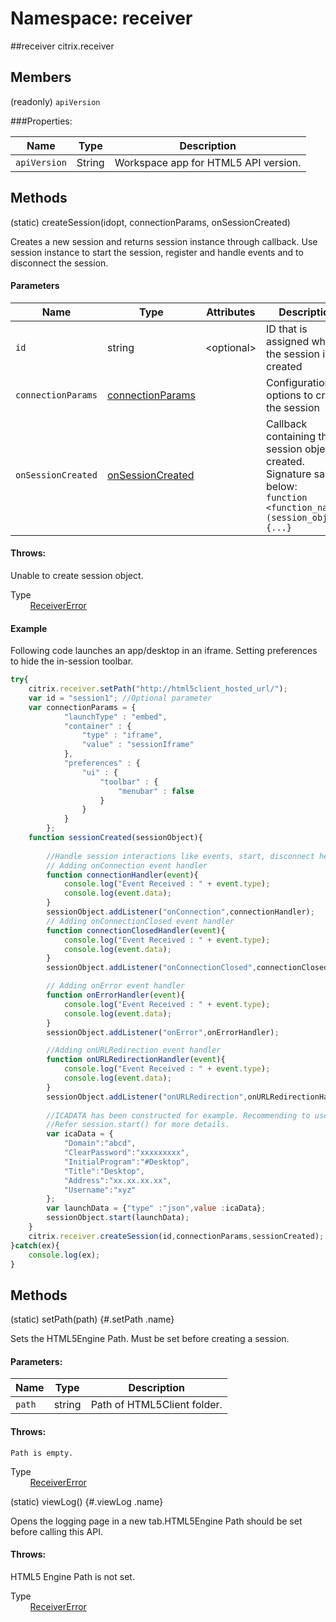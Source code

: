 # Namespace: receiver


##receiver
citrix.receiver


## Members 
<span class="type-signature">(readonly) </span>`apiVersion`<span class="type-signature"></span> 

###Properties:

  Name          | Type                                   | Description
  --------------|----------------------------------------|-----------------------------
  `apiVersion`  | <span class="param-type">String</span> | Workspace app for HTML5 API version.

## Methods
<span class="type-signature">(static) </span>createSession<span class="signature">(id<span class="signature-attributes">opt</span>, connectionParams, onSessionCreated)</span><span class="type-signature"></span>

Creates a new session and returns session instance through callback. Use session instance to start the session, register and handle events and to disconnect the session.

#### Parameters

| Name | Type | Attributes | Description |
|---|---|---|---|
| `id` | string | &lt;optional&gt; | ID that is assigned when the session is created |
| `connectionParams`	 | [connectionParams](./global#connectionparams) | | Configuration options to create the session |
| `onSessionCreated` | [onSessionCreated](./global#onsessioncreated) | | Callback containing the session object created. Signature sample below: <br> `function <function_name>(session_object){...}` | 

#### Throws:
Unable to create session object.

Type   
&nbsp;&nbsp;&nbsp;&nbsp;&nbsp;&nbsp;&nbsp;&nbsp;<span class="param-type">[ReceiverError](/ReceiverError)</span>

#### Example

Following code launches an app/desktop in an iframe. Setting preferences to hide the in-session toolbar.

````js
try{
    citrix.receiver.setPath("http://html5client_hosted_url/");
    var id = "session1"; //Optional parameter
    var connectionParams = {
            "launchType" : "embed",
            "container" : {
                "type" : "iframe",
                "value" : "sessionIframe"
            },
            "preferences" : {
                "ui" : {
                    "toolbar" : {
                        "menubar" : false
                    }
                }
            }
        };
    function sessionCreated(sessionObject){
        
        //Handle session interactions like events, start, disconnect here.              
        // Adding onConnection event handler
        function connectionHandler(event){
            console.log("Event Received : " + event.type);
            console.log(event.data);        
        }               
        sessionObject.addListener("onConnection",connectionHandler);
        // Adding onConnectionClosed event handler
        function connectionClosedHandler(event){
            console.log("Event Received : " + event.type);      
            console.log(event.data);        
        }
        sessionObject.addListener("onConnectionClosed",connectionClosedHandler);

        // Adding onError event handler
        function onErrorHandler(event){
            console.log("Event Received : " + event.type);      
            console.log(event.data);
        }
        sessionObject.addListener("onError",onErrorHandler);

        //Adding onURLRedirection event handler
        function onURLRedirectionHandler(event){
            console.log("Event Received : " + event.type);      
            console.log(event.data);
        }
        sessionObject.addListener("onURLRedirection",onURLRedirectionHandler);
    
        //ICADATA has been constructed for example. Recommending to use StoreFront/WebInterface SDK to get ICA. 
        //Refer session.start() for more details.
        var icaData = {
            "Domain":"abcd",
            "ClearPassword":"xxxxxxxxx",
            "InitialProgram":"#Desktop",
            "Title":"Desktop",
            "Address":"xx.xx.xx.xx",
            "Username":"xyz"                
        };
        var launchData = {"type" :"json",value :icaData};   
        sessionObject.start(launchData);
    }
    citrix.receiver.createSession(id,connectionParams,sessionCreated);
}catch(ex){
    console.log(ex);
}
````

## Methods  
<span class="type-signature">(static) </span>setPath<span class="signature">(path)</span><span class="type-signature"></span> {#.setPath .name}

Sets the HTML5Engine Path. Must be set before creating a session.  

#### Parameters:

  Name    | Type                                    | Description
  --------| ----------------------------------------| -----------------------------
  `path`  | <span class="param-type">string</span>  | Path of HTML5Client folder.
  
#### Throws:
    Path is empty.


Type   
&nbsp;&nbsp;&nbsp;&nbsp;&nbsp;&nbsp;&nbsp;&nbsp;<span class="param-type">[ReceiverError](/ReceiverError)</span>
  
<span class="type-signature">(static) </span>viewLog<span class="signature">()</span><span class="type-signature"></span> {#.viewLog .name}


Opens the logging page in a new tab.HTML5Engine Path should be set
before calling this API.

  
#### Throws:
HTML5 Engine Path is not set.

Type  
&nbsp;&nbsp;&nbsp;&nbsp;&nbsp;&nbsp;&nbsp;&nbsp;<span class="param-type">[ReceiverError](/ReceiverError)</span>


